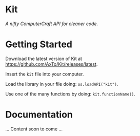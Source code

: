 Kit
===

*A nifty ComputerCraft API for cleaner code.*

# Getting Started
Download the latest version of Kit at https://github.com/AxTo/Kit/releases/latest.

Insert the `kit` file into your computer.

Load the library in your file doing: `os.loadAPI("kit")`.

Use one of the many functions by doing: `kit.functionName()`.

# Documentation

... Content soon to come ...
